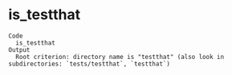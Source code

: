 # is_testthat

    Code
      is_testthat
    Output
      Root criterion: directory name is "testthat" (also look in subdirectories: `tests/testthat`, `testthat`)

